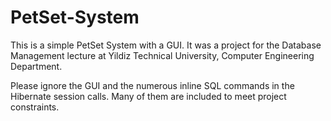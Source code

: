 # PetSet-System
This is a simple PetSet System with a GUI. It was a project for the Database Management lecture at Yildiz Technical University, Computer Engineering Department.

Please ignore the GUI and the numerous inline SQL commands in the Hibernate session calls. Many of them are included to meet project constraints.
